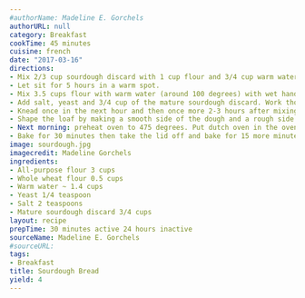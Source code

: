 ```yaml
---
#authorName: Madeline E. Gorchels
authorURL: null
category: Breakfast
cookTime: 45 minutes
cuisine: french
date: "2017-03-16"
directions:
- Mix 2/3 cup sourdough discard with 1 cup flour and 3/4 cup warm water (around 100 degrees).
- Let sit for 5 hours in a warm spot.
- Mix 3.5 cups flour with warm water (around 100 degrees) with wet hands. Let sit for 30 minutes. 
- Add salt, yeast and 3/4 cup of the mature sourdough discard. Work thouroughly with wetted hands until combined. Depending on the consistancy of your sourdough you may need to add more flour/water to get to the right consistancy. 
- Knead once in the next hour and then once more 2-3 hours after mixing. 
- Shape the loaf by making a smooth side of the dough and a rough side on the bottom of the joined edges. Place in floured proofing basket and proof overnight. 
- Next morning: preheat oven to 475 degrees. Put dutch oven in the oven to heat up. 
- Bake for 30 minutes then take the lid off and bake for 15 more minutes. 
image: sourdough.jpg
imagecredit: Madeline Gorchels
ingredients:
- All-purpose flour 3 cups
- Whole wheat flour 0.5 cups
- Warm water ~ 1.4 cups
- Yeast 1/4 teaspoon
- Salt 2 teaspoons
- Mature sourdough discard 3/4 cups
layout: recipe
prepTime: 30 minutes active 24 hours inactive
sourceName: Madeline E. Gorchels
#sourceURL: 
tags:
- Breakfast
title: Sourdough Bread
yield: 4
---
```

